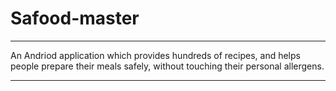 # Safood-master
****
An Andriod application which provides hundreds of recipes, and helps people prepare their meals safely, 
without touching their personal allergens.
****
